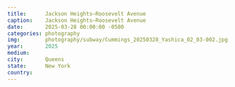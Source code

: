 ```yaml
---
title:  	Jackson Heights–Roosevelt Avenue
caption:	Jackson Heights–Roosevelt Avenue
date:   	2025-03-28 00:00:00 -0500
categories: photography
img:		photography/subway/Cummings_20250328_Yashica_02_03-002.jpg
year:		2025
medium:
city:		Queens
state:		New York
country:
---
```

